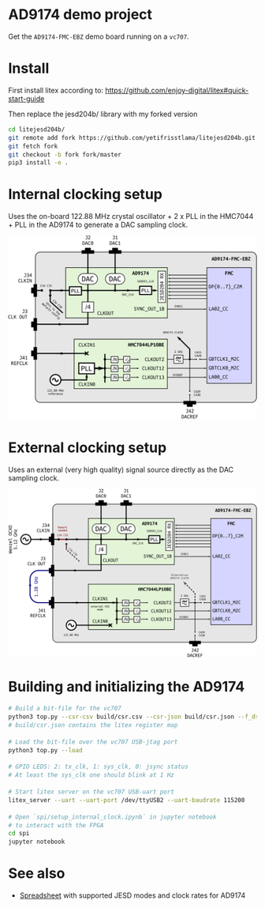 # AD9174 demo project
Get the `AD9174-FMC-EBZ` demo board running on a `vc707`.

# Install
  First install litex according to:
  https://github.com/enjoy-digital/litex#quick-start-guide

  Then replace the jesd204b/ library with my forked version

  ```bash
  cd litejesd204b/
  git remote add fork https://github.com/yetifrisstlama/litejesd204b.git
  git fetch fork
  git checkout -b fork fork/master
  pip3 install -e .
  ```

# Internal clocking setup
Uses the on-board 122.88 MHz crystal oscillator + 2 x PLL in the HMC7044 + PLL in the AD9174 to generate a DAC sampling clock.

![on-board clocking](doc/dac_clocking_int.png)

# External clocking setup
Uses an external (very high quality) signal source directly as the DAC sampling clock.

![external clocking](doc/dac_clocking_ext.png)

# Building and initializing the AD9174

```bash
# Build a bit-file for the vc707
python3 top.py --csr-csv build/csr.csv --csr-json build/csr.json --f_dsp 307200000 --build
# build/csr.json contains the litex register map

# Load the bit-file over the vc707 USB-jtag port
python3 top.py --load

# GPIO LEDS: 2: tx_clk, 1: sys_clk, 0: jsync status
# At least the sys_clk one should blink at 1 Hz

# Start litex server on the vc707 USB-uart port
litex_server --uart --uart-port /dev/ttyUSB2 --uart-baudrate 115200

# Open `spi/setup_internal_clock.ipynb` in jupyter notebook
# to interact with the FPGA
cd spi
jupyter notebook
```

# See also
  * [Spreadsheet](https://docs.google.com/spreadsheets/d/1F6s6cVM1Lo6IOUgZoq9xm0ueGYkePZFeD96N0-kPR9o/edit#gid=0) with supported JESD modes and clock rates for AD9174
